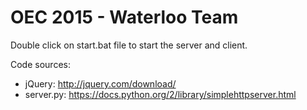 # OEC 2015 - Waterloo Team

Double click on start.bat file to start the server and client.

Code sources:

- jQuery: http://jquery.com/download/
- server.py: https://docs.python.org/2/library/simplehttpserver.html
